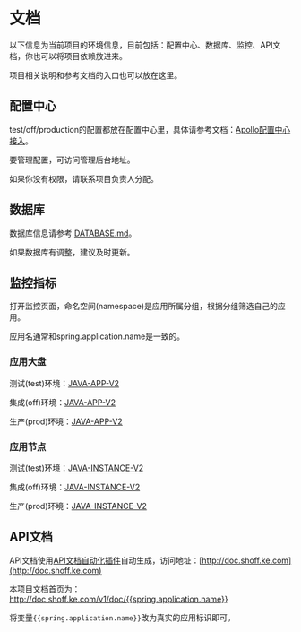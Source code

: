 # 文档

以下信息为当前项目的环境信息，目前包括：配置中心、数据库、监控、API文档，你也可以将项目依赖放进来。

项目相关说明和参考文档的入口也可以放在这里。

## 配置中心

test/off/production的配置都放在配置中心里，具体请参考文档：[Apollo配置中心接入](http://doc.shtest.ke.com/infrastructure/spring-cloud/config.html)。

要管理配置，可访问管理后台地址。

如果你没有权限，请联系项目负责人分配。

## 数据库

数据库信息请参考 [DATABASE.md](docs/db/DATABASE.md)。

如果数据库有调整，建议及时更新。

## 监控指标

打开监控页面，命名空间(namespace)是应用所属分组，根据分组筛选自己的应用。

应用名通常和spring.application.name是一致的。

### 应用大盘

测试(test)环境：[JAVA-APP-V2](http://jk.shtest.ke.com/d/jvm-job/java-app-v2)

集成(off)环境：[JAVA-APP-V2](http://jk.shoff.ke.com/d/jvm-job/java-app-v2)

生产(prod)环境：[JAVA-APP-V2](http://jk.ke.com/d/jvm-job/java-app-v2)

### 应用节点

测试(test)环境：[JAVA-INSTANCE-V2](http://jk.shtest.ke.com/d/jvm-job-node/java-instance-v2)

集成(off)环境：[JAVA-INSTANCE-V2](http://jk.shoff.ke.com/d/jvm-job-node/java-instance-v2)

生产(prod)环境：[JAVA-INSTANCE-V2](http://jk.ke.com/d/jvm-job-node/java-instance-v2)


## API文档

API文档使用[API文档自动化插件](http://doc.shtest.ke.com/common-knowledge/api/doc-auto.html)自动生成，访问地址：[http://doc.shoff.ke.com](http://doc.shoff.ke.com)

本项目文档首页为：http://doc.shoff.ke.com/v1/doc/{{spring.application.name}}

将变量`{{spring.application.name}}`改为真实的应用标识即可。

